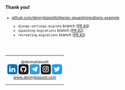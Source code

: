 #### Thank you!

<small>

- [github.com/dennybiasiolli/django-squashmigrations-example](https://github.com/dennybiasiolli/django-squashmigrations-example)

    - `django-settings-migrate` branch ([PR #4](https://github.com/dennybiasiolli/django-squashmigrations-example/pull/4))
    - `squashing-migrations` branch ([PR #2](https://github.com/dennybiasiolli/django-squashmigrations-example/pull/2))
    - `recreating-migrations` branch ([PR #3](https://github.com/dennybiasiolli/django-squashmigrations-example/pull/3))

</small>

<br>
<br>

<small>
<table>
<tr>
<td style="text-align:center;">

@dennybiasiolli<br>
<a href="https://www.linkedin.com/in/dennybiasiolli/" target="_blank">
    <img src="slides/images/linkedin.png" title="LinkedIn" />
</a>
<a href="https://github.com/dennybiasiolli" target="_blank">
    <img src="slides/images/github.png" title="GitHub" />
</a>
<a href="https://t.me/dennybiasiolli" target="_blank">
    <img src="slides/images/telegram.png" title="Telegram" />
</a>
<a href="https://www.instagram.com/dennybiasiolli/" target="_blank">
    <img src="slides/images/instagram.png" title="Instagram" />
</a>
<a href="https://twitter.com/DennyBiasiolli" target="_blank">
    <img src="slides/images/twitter.png" title="Twitter" />
</a>
<br>
<a href="https://www.dennybiasiolli.com" target="_blank">www.dennybiasiolli.com</a>

</td>
</tr>
</table>
</small>


<aside class="notes">
</aside>
